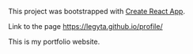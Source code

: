 This project was bootstrapped with [Create React App](https://github.com/facebook/create-react-app).

Link to the page https://legyta.github.io/profile/

This is my portfolio website.


